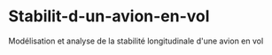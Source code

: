 # Stabilit-d-un-avion-en-vol
Modélisation et analyse de la stabilité longitudinale d'une avion en vol
